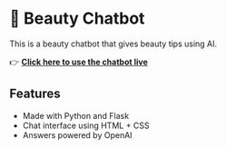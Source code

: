 # 💄 Beauty Chatbot

This is a beauty chatbot that gives beauty tips using AI.

👉 **[Click here to use the chatbot live]([https://beauty-chatbot.usafarifa.repl.co](https://replit.com/@usafarifa97/Beauty-bot))**

## Features
- Made with Python and Flask
- Chat interface using HTML + CSS
- Answers powered by OpenAI

